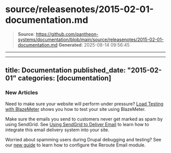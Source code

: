 # source/releasenotes/2015-02-01-documentation.md

> **Source**: https://github.com/pantheon-systems/documentation/blob/main/source/releasenotes/2015-02-01-documentation.md
> **Generated**: 2025-08-14 09:56:45

---

---
title: Documentation
published_date: "2015-02-01"
categories: [documentation]
---
### New Articles

Need to make sure your website will perform under pressure? [Load Testing with BlazeMeter](/guides/load-testing-with-blazemeter) shows you how to test your site using BlazeMeter.  

Make sure the emails you send to customers never get marked as spam by using SendGrid. See [Using SendGrid to Deliver Email](/guides/sendgrid) to learn how to integrate this email delivery system into your site.  

Worried about spamming users during Drupal debugging and testing? See our [new guide](/guides/rerouting-outbound-email) to learn how to configure the Reroute Email module.  
